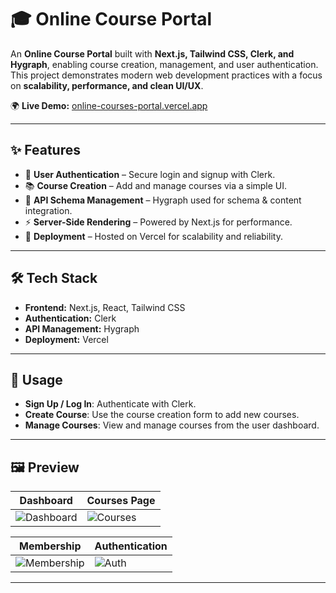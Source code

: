 # 🎓 Online Course Portal  

An **Online Course Portal** built with **Next.js, Tailwind CSS, Clerk, and Hygraph**, enabling course creation, management, and user authentication.  
This project demonstrates modern web development practices with a focus on **scalability, performance, and clean UI/UX**.  

🌍 **Live Demo:** [online-courses-portal.vercel.app](https://online-courses-portal.vercel.app/)  

---

## ✨ Features  
- 🔐 **User Authentication** – Secure login and signup with Clerk.  
- 📚 **Course Creation** – Add and manage courses via a simple UI.  
- 🔄 **API Schema Management** – Hygraph used for schema & content integration.  
- ⚡ **Server-Side Rendering** – Powered by Next.js for performance.  
- 🚀 **Deployment** – Hosted on Vercel for scalability and reliability.  

---

## 🛠️ Tech Stack  
- **Frontend:** Next.js, React, Tailwind CSS  
- **Authentication:** Clerk  
- **API Management:** Hygraph  
- **Deployment:** Vercel  

---

## 📂 Usage  
- **Sign Up / Log In**: Authenticate with Clerk.  
- **Create Course**: Use the course creation form to add new courses.  
- **Manage Courses**: View and manage courses from the user dashboard.  

---

## 🖼️ Preview  

| Dashboard | Courses Page |
|-----------|--------------|
| ![Dashboard](https://i.postimg.cc/25ZVqnt4/image.png) | ![Courses](https://i.postimg.cc/8P7DPN9v/image.png) |

| Membership | Authentication |
|-----------|----------------|
| ![Membership](https://i.postimg.cc/rm4nYZPK/image.png)  | ![Auth](https://i.postimg.cc/3J81gwYy/image.png) |
---
